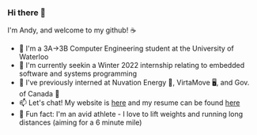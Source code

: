 ### Hi there 👋

I'm Andy, and welcome to my github! ☕  

- 🌱 I'm a 3A->3B Computer Engineering student at the University of Waterloo
- 💼 I'm currently seekin a Winter 2022 internship relating to embedded software and systems programming
- 🔭 I've previously interned at Nuvation Energy 🔋, VirtaMove 🖥️, and Gov. of Canada 🍁 
- 📫 Let's chat! My website is [here](https://andyren.me) and my resume can be found [here](https://andyren.me/Resume_3A_3B_v2.pdf)
- 💪 Fun fact: I'm an avid athlete - I love to lift weights and running long distances (aiming for a 6 minute mile)

<!--- 👯 I’m currently seeking a Winter 2021 internship in software development
<!--
**ren-andy/ren-andy** is a ✨ _special_ ✨ repository because its `README.md` (this file) appears on your GitHub profile.

Here are some ideas to get you started:

- 🔭 I’m currently working on ...
- 🌱 I’m currently learning ...
- 👯 I’m looking to collaborate on ...
- 🤔 I’m looking for help with ...
- 💬 Ask me about ...
- 📫 How to reach me: ...
- 😄 Pronouns: ...
- ⚡ Fun fact: ...
-->
